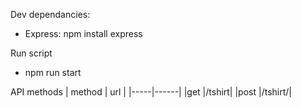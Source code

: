 Dev dependancies:
- Express: npm install express 

Run script
- npm run start

API methods
| method | url |
|-----|------|
|get |/tshirt|
|post |/tshirt/<id>|